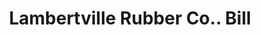 ---
doi: 10.7916/D8P28988
date_other: '1880'
date_other_textual: 1880-1889
form: printed ephemera
genre:
- Invoices
name:
- Lambertville Rubber Co.
object_in_context_url: https://biggert.cul.columbia.edu/items/view/ave_biggert_00926
subject_hierarchical_geographic:
- Lambertville, New Jersey, United States
subject_name:
- Lambertville Rubber Co.
title: Lambertville Rubber Co.. Bill
sort_title: Lambertville Rubber Co.. Bill
call_number: ave_biggert_00926
coordinates:
- 40.368563,-74.943049
pid: ave_biggert_00926
identifiers: ave_biggert_00926
canvas_id: ldpd:396195
permalink: "/items/ave_biggert_00926/"
layout: iiif-image-page
---